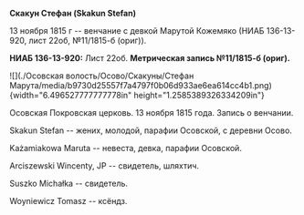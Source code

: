 **Скакун Стефан (Skakun Stefan)**

13 ноября 1815 г -- венчание с девкой Марутой Кожемяко (НИАБ 136-13-920,
лист 22об, №11/1815-б (ориг)).

**НИАБ 136-13-920:** Лист 22об. **Метрическая запись №11/1815-б
(ориг).**

![](./Осовская волость/Осово/Скакуны/Стефан Марута/media/b9730d25557f7a4797f0b06d933ae6ea614cc4b1.png){width="6.496527777777778in"
height="1.2585389326334209in"}

Осовская Покровская церковь. 13 ноября 1815 года. Запись о венчании.

Skakun Stefan -- жених, молодой, парафии Осовской, с деревни Осово.

Każamiakowa Maruta -- невеста, девка, парафии Осовской.

Arciszewski Wincenty, JP -- свидетель, шляхтич.

Suszko Michałka -- свидетель.

Woyniewicz Tomasz -- ксёндз.
